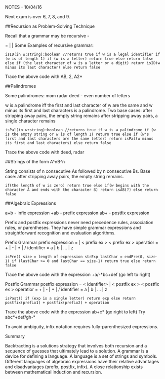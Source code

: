 NOTES - 10/04/16

Next exam is over 6, 7, 8, and 9.

##Recursion as Problem-Solving Technique

Recall that a grammar may be recursive - 

<identifier> = <letter> 
				| <identifier><letter> 
				| <identifier><number>
Some Examples of recursive grammar:

`
isID(in w:string):boolean
//returns true if w is a legal identifier
if (w is of length 1)
	if (w is a letter)
		return true
	else
		return false
else if (the last character of w is a letter or a digit)
	return isID(w minus its last character)
else
	return false
`

Trace the above code with AB, 2, A2*

##Palindromes

Some palindromes:
mom
radar
deed - even number of letters

w is a palindrome iff the first and last character of w are the same and w minus
its first and last characters is a palindrome. 
Two base cases: after stripping away pairs, the empty string remains
				after stripping away pairs, a single character remains

`
isPal(in w:string):boolean
//returns true if w is a palindrome
if (w is the empty string or w is of length 1)
	return true
else if (w's first and last characters are the same letter)
	return isPal(w minus its first and last characters)
else
	return false
`

Trace the above code with deed, radar

##Strings of the form A^nB^n

String consists of n consecutive As followed by n consecutive Bs.
Base case: after stripping away pairs, the empty string remains.

`
if(the length of w is zero)
	return true
else if(w begins with the character A and ends with the character B)
	return isAB(?)
else
	return false
`

##Algebraic Expressions

a+b - infix expression
+ab - prefix expression
ab+ - postfix expression

Prefix and postfix expressions never need precedence rules, association rules,
or parentheses. They have simple grammar expressions and straightforward
recognition and evaluation algorithms.

Prefix Grammar
prefix expression = <identifier> | <operator> < prefix ex >  < prefix ex >
operatior = + | - | * | /
identifier = a | b | ... | z

`
isPre()
	size = length of expression strExp
	lastChar = endPre(0, size-1)
	if (lastChar >= 0 and lastChar == size-1)
		return true
	else
		return false
`

Trace the above code with the expression +a/-*bc+def (go left to right)

Postfix Grammar
postfix expression = < identifier> | < postfix ex >  < postfix ex > <operator>
operatior = + | - | * | /
identifier = a | b | ... | z

`
isPost()
	if (exp is a single letter)
		return exp
	else
		return postfix(prefix1) + postfix(prefix2) + operation
`

Trace the above code with the expression ab+c* (go right to left)
Try abc*+def/gh-*

To avoid ambiguity, infix notation requires fully-parenthesized expressions.

Summary

Backtracting is a solutions strategy that involves both recursion and a sequence
of guesses that ultimately lead to a solution. A grammar is a device for
defining a language. A language is a set of strings and symbols. Different
languages of algebraic expressions have their relative advantages and
disadvantages (prefix, postfix, infix). A close relationship exists between
mathematical induction and recursion.
